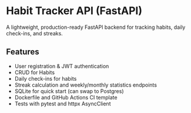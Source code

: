 # Habit Tracker API (FastAPI)

A lightweight, production-ready FastAPI backend for tracking habits, daily check-ins, and streaks.

## Features
- User registration & JWT authentication
- CRUD for Habits
- Daily check-ins for habits
- Streak calculation and weekly/monthly statistics endpoints
- SQLite for quick start (can swap to Postgres)
- Dockerfile and GitHub Actions CI template
- Tests with pytest and httpx AsyncClient
